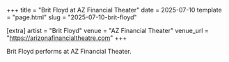 +++
title = "Brit Floyd at AZ Financial Theater"
date = 2025-07-10
template = "page.html"
slug = "2025-07-10-brit-floyd"

[extra]
artist = "Brit Floyd"
venue = "AZ Financial Theater"
venue_url = "https://arizonafinancialtheatre.com"
+++

Brit Floyd performs at AZ Financial Theater.
